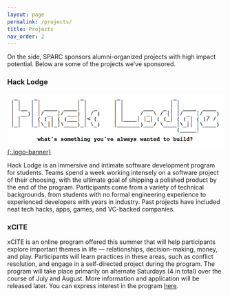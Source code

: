 ```yaml
---
layout: page
permalink: /projects/
title: Projects
nav_order: 2
---
```


On the side, SPARC sponsors alumni-organized projects with high impact potential. Below are some of the projects we’ve sponsored.

### Hack Lodge

[![hacklodge.org](/assets/images/hacklodge.png){:.logo-banner}]({{"https://hacklodge.org/"}})

Hack Lodge is an immersive and intimate software development program for students. Teams spend a week working intensely on a software project of their choosing, with the ultimate goal of shipping a polished product by the end of the program. Participants come from a variety of technical backgrounds, from students with no formal engineering experience to experienced developers with years in industry. Past projects have included neat tech hacks, apps, games, and VC-backed companies.

### xCITE

xCITE is an online program offered this summer that will help participants explore important themes in life — relationships, decision-making, money, and play. Participants will learn practices in these areas, such as conflict resolution, and engage in a self-directed project during the program. The program will take place primarily on alternate Saturdays (4 in total) over the course of July and August. More information and application will be released later. You can express interest in the program [here](https://docs.google.com/forms/d/1d76gF0Re2qMF96NwEulixE2ojaT0r\_O8BWlYC6Zn9dc/edit).
